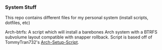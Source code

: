 ### System Stuff

This repo contains different files for my personal system (install scripts, dotfiles, etc)

Arch-btrfs: A script which will install a barebones Arch system with a BTRFS subvolume layout compatible with snapper rollback. Script is based off of TommyTran732's [Arch-Setup-Script](https://github.com/TommyTran732/Arch-Setup-Script/).
